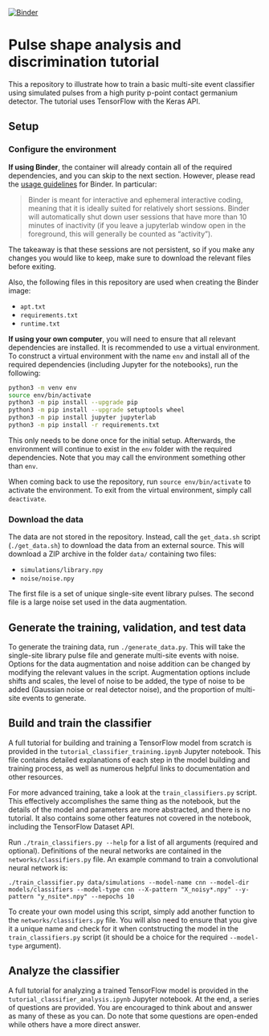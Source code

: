 [![Binder](https://mybinder.org/badge_logo.svg)](https://mybinder.org/v2/gh/GePPCLab/NN-PSA-tutorial/HEAD)

# Pulse shape analysis and discrimination tutorial

This a repository to illustrate how to train a basic multi-site event classifier
using simulated pulses from a high purity p-point contact germanium detector.
The tutorial uses TensorFlow with the Keras API.

## Setup

### Configure the environment

**If using Binder**, the container will already contain all
of the required dependencies, and you can skip to the next section.
However, please read the
[usage guidelines](https://mybinder.readthedocs.io/en/latest/about/user-guidelines.html)
for Binder. In particular:

> Binder is meant for interactive and ephemeral interactive coding,
> meaning that it is ideally suited for relatively short sessions.
> Binder will automatically shut down user sessions that have more than
> 10 minutes of inactivity (if you leave a jupyterlab window open in the foreground,
> this will generally be counted as “activity”).

The takeaway is that these sessions are not persistent,
so if you make any changes you would like to keep,
make sure to download the relevant files before exiting.

Also, the following files in this repository are used
when creating the Binder image:

* `apt.txt`
* `requirements.txt`
* `runtime.txt`

**If using your own computer**, you will need to ensure that all
relevant dependencies are installed.
It is recommended to use a virtual environment.
To construct a virtual environment with the name `env`
and install all of the required dependencies
(including Jupyter for the notebooks), run the following:

```sh
python3 -m venv env
source env/bin/activate
python3 -m pip install --upgrade pip
python3 -m pip install --upgrade setuptools wheel
python3 -m pip install jupyter jupyterlab
python3 -m pip install -r requirements.txt
```

This only needs to be done once for the initial setup.
Afterwards, the environment will continue to exist in the
`env` folder with the required dependencies.
Note that you may call the environment something other than `env`.

When coming back to use the repository,
run `source env/bin/activate` to activate the environment.
To exit from the virtual environment, simply call `deactivate`.

### Download the data

The data are not stored in the repository.
Instead, call the `get_data.sh` script (`./get_data.sh`)
to download the data from an external source.
This will download a ZIP archive in the folder `data/`
containing two files:

- `simulations/library.npy`
- `noise/noise.npy`

The first file is a set of unique single-site event library pulses.
The second file is a large noise set used in the data augmentation.

## Generate the training, validation, and test data

To generate the training data, run `./generate_data.py`.
This will take the single-site library pulse file and generate
multi-site events with noise. Options for the data augmentation and noise
addition can be changed by modifying the relevant values in the script.
Augmentation options include shifts and scales,
the level of noise to be added,
the type of noise to be added (Gaussian noise or real detector noise),
and the proportion of multi-site events to generate.

## Build and train the classifier

A full tutorial for building and training a TensorFlow model from scratch
is provided in the `tutorial_classifier_training.ipynb` Jupyter notebook.
This file contains detailed explanations of each step
in the model building and training process,
as well as numerous helpful links to documentation and other resources.

For more advanced training, take a look at the `train_classifiers.py` script.
This effectively accomplishes the same thing as the notebook, but the details
of the model and parameters are more abstracted, and there is no tutorial.
It also contains some other features not covered in the notebook,
including the TensorFlow Dataset API.

Run `./train_classifiers.py --help` for a list of all arguments (required and optional).
Definitions of the neural networks are contained in the `networks/classifiers.py` file.
An example command to train a convolutional neural network is:

```
./train_classifier.py data/simulations --model-name cnn --model-dir models/classifiers --model-type cnn --X-pattern "X_noisy*.npy" --y-pattern "y_nsite*.npy" --nepochs 10
```

To create your own model using this script,
simply add another function to the `networks/classifiers.py` file.
You will also need to ensure that you give it a unique name
and check for it when contstructing the model in the `train_classifiers.py` script
(it should be a choice for the required `--model-type` argument).

## Analyze the classifier

A full tutorial for analyzing a trained TensorFlow model
is provided in the `tutorial_classifier_analysis.ipynb` Jupyter notebook.
At the end, a series of questions are provided.
You are encouraged to think about and answer as many of these as you can.
Do note that some questions are open-ended
while others have a more direct answer.
